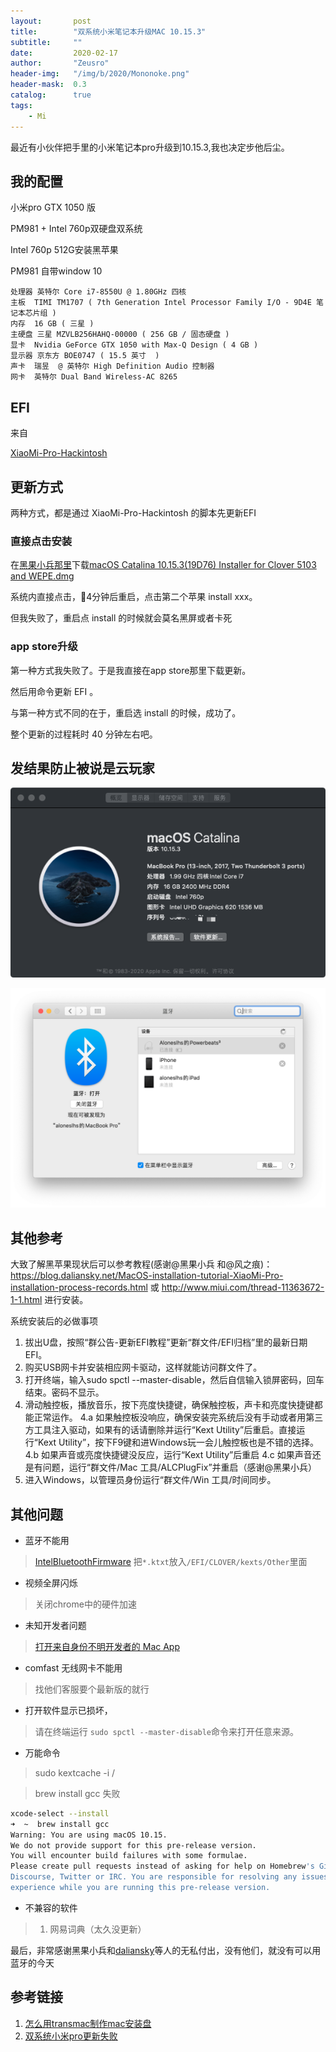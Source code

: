 ```yaml
---
layout:       post
title:        "双系统小米笔记本升级MAC 10.15.3"
subtitle:     ""
date:         2020-02-17
author:       "Zeusro"
header-img:   "/img/b/2020/Mononoke.png"
header-mask:  0.3
catalog:      true
tags:
    - Mi
---
```


最近有小伙伴把手里的小米笔记本pro升级到10.15.3,我也决定步他后尘。

## 我的配置

小米pro GTX 1050 版

PM981 + Intel 760p双硬盘双系统

Intel 760p 512G安装黑苹果

PM981 自带window 10

```
处理器	英特尔 Core i7-8550U @ 1.80GHz 四核
主板	TIMI TM1707 ( 7th Generation Intel Processor Family I/O - 9D4E 笔记本芯片组 )
内存	16 GB ( 三星 )
主硬盘	三星 MZVLB256HAHQ-00000 ( 256 GB / 固态硬盘 )
显卡	Nvidia GeForce GTX 1050 with Max-Q Design ( 4 GB )
显示器	京东方 BOE0747 ( 15.5 英寸  )
声卡	瑞昱  @ 英特尔 High Definition Audio 控制器
网卡	英特尔 Dual Band Wireless-AC 8265
```

## EFI

来自

[XiaoMi-Pro-Hackintosh](https://github.com/daliansky/XiaoMi-Pro-Hackintosh/releases)


## 更新方式

两种方式，都是通过 XiaoMi-Pro-Hackintosh 的脚本先更新EFI

### 直接点击安装

在[黑果小兵那里](https://blog.daliansky.net/macOS-Catalina-10.15.3-19D76-Release-version-with-Clover-5103-original-image-Double-EFI-Version.html)下载[macOS Catalina 10.15.3(19D76) Installer for Clover 5103 and WEPE.dmg](https://mirrors.dtops.cc/iso/MacOS/daliansky_macos/macOS%20Catalina%2010.15.3%2819D76%29%20Installer%20for%20Clover%205103%20and%20WEPE.dmg)

系统内直接点击，4分钟后重启，点击第二个苹果 install xxx。

但我失败了，重启点 install 的时候就会莫名黑屏或者卡死

### app store升级

第一种方式我失败了。于是我直接在app store那里下载更新。

然后用命令更新 EFI 。

与第一种方式不同的在于，重启选 install 的时候，成功了。

整个更新的过程耗时 40 分钟左右吧。

## 发结果防止被说是云玩家

![img](/img/in-post/mi-pro/pro.png)

![img](/img/in-post/mi-pro/blue.png)

## 其他参考

大致了解黑苹果现状后可以参考教程(感谢@黑果小兵 和@风之痕)：https://blog.daliansky.net/MacOS-installation-tutorial-XiaoMi-Pro-installation-process-records.html 或 http://www.miui.com/thread-11363672-1-1.html 进行安装。

系统安装后的必做事项
1. 拔出U盘，按照“群公告-更新EFI教程”更新“群文件/EFI归档”里的最新日期EFI。
2. 购买USB网卡并安装相应网卡驱动，这样就能访问群文件了。
3. 打开终端，输入sudo spctl --master-disable，然后自信输入锁屏密码，回车结束。密码不显示。
4. 滑动触控板，播放音乐，按下亮度快捷键，确保触控板，声卡和亮度快捷键都能正常运作。
4.a 如果触控板没响应，确保安装完系统后没有手动或者用第三方工具注入驱动，如果有的话请删除并运行“Kext Utility”后重启。直接运行“Kext Utility”，按下F9键和进Windows玩一会儿触控板也是不错的选择。
4.b 如果声音或亮度快捷键没反应，运行“Kext Utility”后重启
4.c 如果声音还是有问题，运行“群文件/Mac 工具/ALCPlugFix”并重启（感谢@黑果小兵）
5. 进入Windows，以管理员身份运行“群文件/Win 工具/时间同步。

## 其他问题

- 蓝牙不能用
> [IntelBluetoothFirmware](https://github.com/zxystd/IntelBluetoothFirmware)
> 把`*.ktxt`放入`/EFI/CLOVER/kexts/Other`里面

- 视频全屏闪烁
> 关闭chrome中的硬件加速

- 未知开发者问题
> [打开来自身份不明开发者的 Mac App](https://support.apple.com/zh-cn/guide/mac-help/mh40616/mac)

- comfast 无线网卡不能用
> 找他们客服要个最新版的就行

- 打开软件显示已损坏，
> 请在终端运行 `sudo spctl --master-disable`命令来打开任意来源。

- 万能命令
> sudo kextcache -i /

> brew install gcc 失败

```bash
xcode-select --install
➜  ~  brew install gcc
Warning: You are using macOS 10.15.
We do not provide support for this pre-release version.
You will encounter build failures with some formulae.
Please create pull requests instead of asking for help on Homebrew's GitHub,
Discourse, Twitter or IRC. You are responsible for resolving any issues you
experience while you are running this pre-release version.
```

- 不兼容的软件
> 1. 网易词典（太久没更新）

最后，非常感谢黑果小兵和[daliansky](https://github.com/daliansky)等人的无私付出，没有他们，就没有可以用蓝牙的今天

## 参考链接
1. [怎么用transmac制作mac安装盘](http://www.xitongcheng.com/jiaocheng/xtazjc_article_41339.html)
1. [双系统小米pro更新失败](https://github.com/daliansky/XiaoMi-Pro-Hackintosh/issues/336)